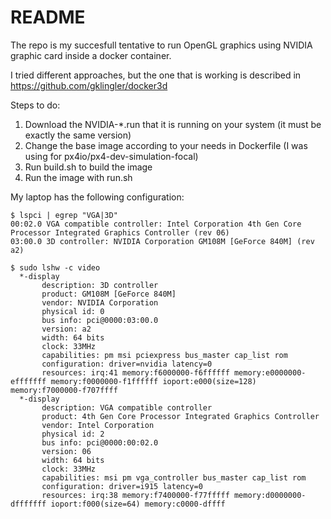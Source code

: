 # README

The repo is my succesfull tentative to run OpenGL graphics using NVIDIA graphic card inside a docker container.

I tried different approaches, but the one that is working is described in https://github.com/gklingler/docker3d

Steps to do:
1. Download the NVIDIA-*.run that it is running on your system (it must be exactly the same version)
2. Change the base image according to your needs in Dockerfile (I was using for px4io/px4-dev-simulation-focal)
3. Run build.sh to build the image
4. Run the image with run.sh

My laptop has the following configuration:

~~~
$ lspci | egrep "VGA|3D"
00:02.0 VGA compatible controller: Intel Corporation 4th Gen Core Processor Integrated Graphics Controller (rev 06)
03:00.0 3D controller: NVIDIA Corporation GM108M [GeForce 840M] (rev a2)

$ sudo lshw -c video
  *-display
       description: 3D controller
       product: GM108M [GeForce 840M]
       vendor: NVIDIA Corporation
       physical id: 0
       bus info: pci@0000:03:00.0
       version: a2
       width: 64 bits
       clock: 33MHz
       capabilities: pm msi pciexpress bus_master cap_list rom
       configuration: driver=nvidia latency=0
       resources: irq:41 memory:f6000000-f6ffffff memory:e0000000-efffffff memory:f0000000-f1ffffff ioport:e000(size=128) memory:f7000000-f707ffff
  *-display
       description: VGA compatible controller
       product: 4th Gen Core Processor Integrated Graphics Controller
       vendor: Intel Corporation
       physical id: 2
       bus info: pci@0000:00:02.0
       version: 06
       width: 64 bits
       clock: 33MHz
       capabilities: msi pm vga_controller bus_master cap_list rom
       configuration: driver=i915 latency=0
       resources: irq:38 memory:f7400000-f77fffff memory:d0000000-dfffffff ioport:f000(size=64) memory:c0000-dffff
~~~

